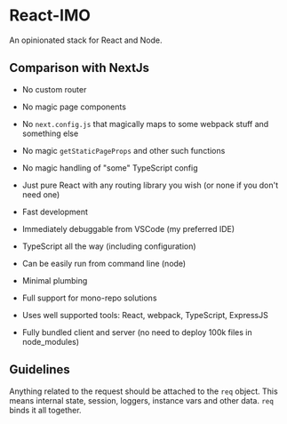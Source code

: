 # React-IMO

An opinionated stack for React and Node.

## Comparison with NextJs

- No custom router
- No magic page components
- No `next.config.js` that magically maps to some webpack stuff and something else
- No magic `getStaticPageProps` and other such functions
- No magic handling of "some" TypeScript config

- Just pure React with any routing library you wish (or none if you don't need one)
- Fast development
- Immediately debuggable from VSCode (my preferred IDE)
- TypeScript all the way (including configuration)
- Can be easily run from command line (node)
- Minimal plumbing
- Full support for mono-repo solutions
- Uses well supported tools: React, webpack, TypeScript, ExpressJS
- Fully bundled client and server (no need to deploy 100k files in node_modules)

## Guidelines

Anything related to the request should be attached to the `req` object. This means internal state, session, loggers, instance vars and other data. `req` binds it all together.
